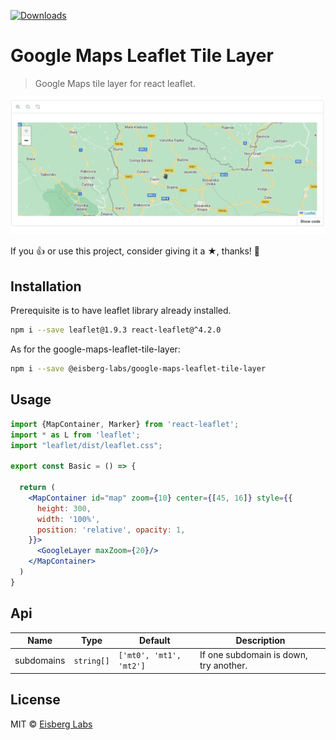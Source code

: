 [![Downloads](http://img.shields.io/npm/dm/@eisberg-labs/google-maps-leaflet-tile-layer.svg)](https://npmjs.org/package/@eisberg-labs/google-maps-leaflet-tile-layer)

# Google Maps Leaflet Tile Layer

> Google Maps tile layer for react leaflet.

![Example](/packages/google-maps-leaflet-tile-layer/docs/demo.gif)

If you 👍 or use this project, consider giving it a ★, thanks! 🙌

## Installation

Prerequisite is to have leaflet library already installed.

```bash
npm i --save leaflet@1.9.3 react-leaflet@^4.2.0
```

As for the google-maps-leaflet-tile-layer:

```bash
npm i --save @eisberg-labs/google-maps-leaflet-tile-layer
```

## Usage

```jsx
import {MapContainer, Marker} from 'react-leaflet';
import * as L from 'leaflet';
import "leaflet/dist/leaflet.css";

export const Basic = () => {

  return (
    <MapContainer id="map" zoom={10} center={[45, 16]} style={{
      height: 300,
      width: '100%',
      position: 'relative', opacity: 1,
    }}>
      <GoogleLayer maxZoom={20}/>
    </MapContainer>
  )
}
```

## Api

| Name        | Type | Default | Description|
|-------------|------|-----------|----------|
|  subdomains | `string[]` | `['mt0', 'mt1', 'mt2']` | If one subdomain is down, try another.|

## License

MIT © [Eisberg Labs](http://www.eisberg-labs.com)

